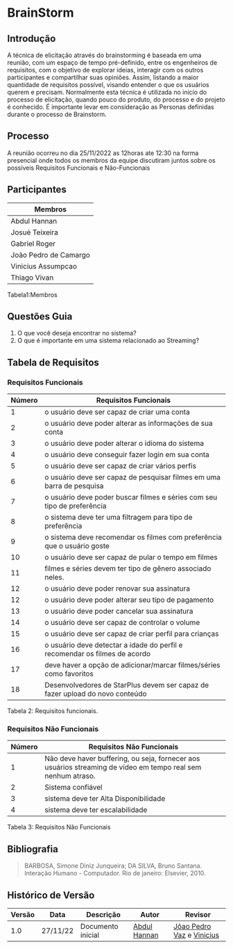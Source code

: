 # BrainStorm
## Introdução
A técnica de elicitação através do brainstorming é baseada em uma reunião, com um espaço de tempo pré-definido, entre os engenheiros de requisitos, com o objetivo de explorar ideias, interagir com os outros participantes e compartilhar suas opiniões. Assim, listando a maior quantidade de requisitos possível, visando entender o que os usuários querem e precisam. Normalmente esta técnica é utilizada no inicío do processo de elicitação, quando pouco do produto, do processo e do projeto é conhecido.
É importante levar em consideração as Personas definidas durante o processo de Brainstorm.

## Processo
A reunião ocorreu no dia  25/11/2022 as 12horas ate 12:30 na forma presencial onde todos os membros da equipe discutiram juntos sobre os possíveis Requisitos Funcionais e Não-Funcionais

## Participantes
 | Membros|
 |----------------------|
 |Abdul Hannan|
 |Josué Teixeira|
 |Gabriel Roger|
 |João Pedro de Camargo|
 |Vinicius Assumpcao|
 |Thiago Vivan|
 
 
 Tabela1:Membros

## Questões Guia
1. O que você deseja encontrar no sistema?
2. O que é importante em uma sistema relacionado ao Streaming?

## Tabela de Requisitos
### Requisitos Funcionais
|Número|Requisitos Funcionais|
|--|-----------------------------------------------|
|1 | o usuário deve ser capaz de criar uma conta|
|2 | o usuário deve poder alterar as informações de sua conta|
|3 | o usuário deve poder alterar o idioma do sistema|
|4 | o usuário deve conseguir fazer login em sua conta|
|5 | o usuário deve ser capaz de criar vários perfis|
|6 | o usuário deve ser capaz de pesquisar filmes em uma barra de pesquisa|
|7 | o usuário deve poder buscar filmes e séries com seu tipo de preferência|
|8 | o sistema deve ter uma filtragem para tipo de preferência|
|9 | o sistema deve recomendar os filmes com preferência que o usuário goste|
|10 | o usuário deve ser capaz de pular o tempo em filmes|
|11 | filmes e séries devem ter tipo de gênero associado neles.|
|12 | o usuário deve poder renovar sua assinatura|
|12 | o usuário deve poder alterar seu tipo de pagamento|
|13 | o usuário deve poder cancelar sua assinatura|
|14 | o usuário deve ser capaz de controlar o volume|
|15 | o usuário deve ser capaz de criar perfil para crianças|
|16 | o usuário deve detectar a idade do perfil e recomendar os filmes de acordo|
|17 | deve haver a opção de adicionar/marcar filmes/séries como favoritos|
|18| Desenvolvedores de StarPlus devem ser capaz de fazer upload do novo conteúdo|

Tabela 2: Requisitos funcionais.

### Requisitos Não Funcionais
|Número|Requisitos Não Funcionais|
|---|--|
|1|Não deve haver buffering, ou seja, fornecer aos usuários streaming de vídeo em tempo real sem nenhum atraso.|
|2|Sistema confiável|
|3|sistema deve ter Alta Disponibilidade|
|4|sistema deve ter escalabilidade|

Tabela 3: Requisitos Não Funcionais

## Bibliografia

> BARBOSA, Simone Diniz Junqueira; DA SILVA, Bruno Santana. Interação Humano - Computador. Rio de janeiro: Elsevier, 2010.

## Histórico de Versão

| Versão | Data | Descrição | Autor | Revisor |
|--------|------|-----------|-------|---------|
| 1.0 | 27/11/22 | Documento inicial | [Abdul Hannan](https://github.com/hannanhunny01) | [Jõao Pedro Vaz](https://github.com/JoaoPedro0803) e [Vinicius](https://github.com/viniman27) |
